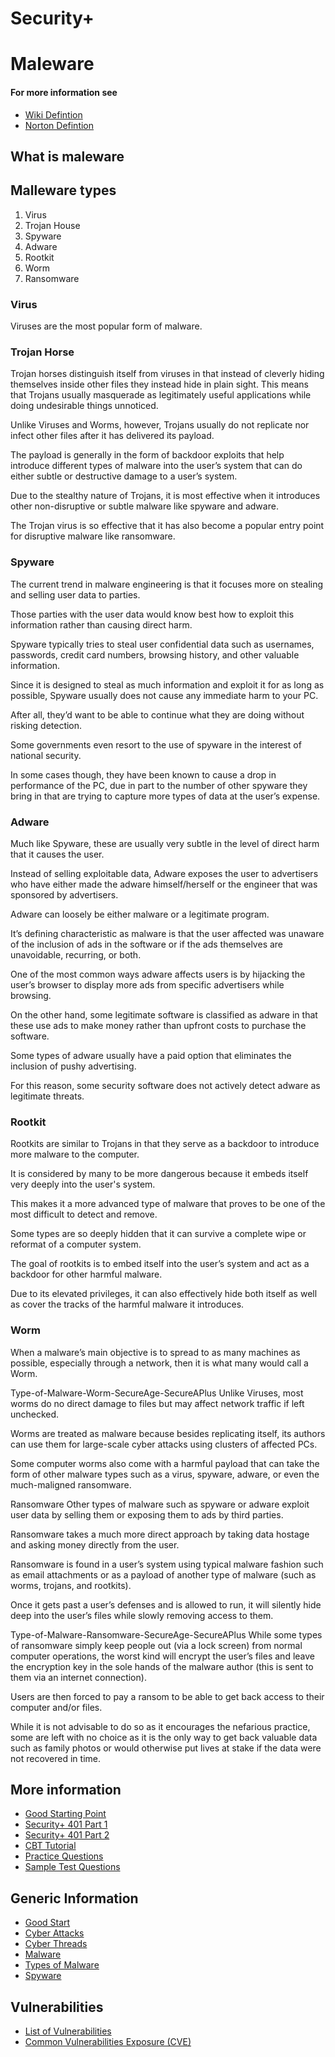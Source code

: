 # Security+

# Maleware

#### For more information see
* [Wiki Defintion](https://en.wikipedia.org/wiki/Malware)
* [Norton Defintion](https://us.norton.com/internetsecurity-malware.html)

## What is maleware

## Malleware types

1. Virus
1. Trojan House
1. Spyware
1. Adware
1. Rootkit
1. Worm
1. Ransomware

### Virus

Viruses are the most popular form of malware.

### Trojan Horse
Trojan horses distinguish itself from viruses in that instead of cleverly hiding themselves inside other files they instead hide in plain sight. This means that Trojans usually masquerade as legitimately useful applications while doing undesirable things unnoticed.

Unlike Viruses and Worms, however, Trojans usually do not replicate nor infect other files after it has delivered its payload.

The payload is generally in the form of backdoor exploits that help introduce different types of malware into the user’s system that can do either subtle or destructive damage to a user’s system.

Due to the stealthy nature of Trojans, it is most effective when it introduces other non-disruptive or subtle malware like spyware and adware.

The Trojan virus is so effective that it has also become a popular entry point for disruptive malware like ransomware.

### Spyware
The current trend in malware engineering is that it focuses more on stealing and selling user data to parties.

Those parties with the user data would know best how to exploit this information rather than causing direct harm.

Spyware typically tries to steal user confidential data such as usernames, passwords, credit card numbers, browsing history, and other valuable information.

Since it is designed to steal as much information and exploit it for as long as possible, Spyware usually does not cause any immediate harm to your PC.

After all, they’d want to be able to continue what they are doing without risking detection.

Some governments even resort to the use of spyware in the interest of national security.

In some cases though, they have been known to cause a drop in performance of the PC, due in part to the number of other spyware they bring in that are trying to capture more types of data at the user’s expense.

### Adware
Much like Spyware, these are usually very subtle in the level of direct harm that it causes the user.

Instead of selling exploitable data, Adware exposes the user to advertisers who have either made the adware himself/herself or the engineer that was sponsored by advertisers.

Adware can loosely be either malware or a legitimate program.

It’s defining characteristic as malware is that the user affected was unaware of the inclusion of ads in the software or if the ads themselves are unavoidable, recurring, or both.

One of the most common ways adware affects users is by hijacking the user’s browser to display more ads from specific advertisers while browsing.

On the other hand, some legitimate software is classified as adware in that these use ads to make money rather than upfront costs to purchase the software.

Some types of adware usually have a paid option that eliminates the inclusion of pushy advertising.

For this reason, some security software does not actively detect adware as legitimate threats.

### Rootkit
Rootkits are similar to Trojans in that they serve as a backdoor to introduce more malware to the computer.

It is considered by many to be more dangerous because it embeds itself very deeply into the user's system.

This makes it a more advanced type of malware that proves to be one of the most difficult to detect and remove.

Some types are so deeply hidden that it can survive a complete wipe or reformat of a computer system.

The goal of rootkits is to embed itself into the user’s system and act as a backdoor for other harmful malware.

Due to its elevated privileges, it can also effectively hide both itself as well as cover the tracks of the harmful malware it introduces.

### Worm
When a malware’s main objective is to spread to as many machines as possible, especially through a network, then it is what many would call a Worm.

Type-of-Malware-Worm-SecureAge-SecureAPlus
Unlike Viruses, most worms do no direct damage to files but may affect network traffic if left unchecked.

Worms are treated as malware because besides replicating itself, its authors can use them for large-scale cyber attacks using clusters of affected PCs.

Some computer worms also come with a harmful payload that can take the form of other malware types such as a virus, spyware, adware, or even the much-maligned ransomware.

Ransomware
Other types of malware such as spyware or adware exploit user data by selling them or exposing them to ads by third parties.

Ransomware takes a much more direct approach by taking data hostage and asking money directly from the user.

Ransomware is found in a user’s system using typical malware fashion such as email attachments or as a payload of another type of malware (such as worms, trojans, and rootkits).

Once it gets past a user’s defenses and is allowed to run, it will silently hide deep into the user’s files while slowly removing access to them.

Type-of-Malware-Ransomware-SecureAge-SecureAPlus
While some types of ransomware simply keep people out (via a lock screen) from normal computer operations, the worst kind will encrypt the user’s files and leave the encryption key in the sole hands of the malware author (this is sent to them via an internet connection).

Users are then forced to pay a ransom to be able to get back access to their computer and/or files.

While it is not advisable to do so as it encourages the nefarious practice, some are left with no choice as it is the only way to get back valuable data such as family photos or would otherwise put lives at stake if the data were not recovered in time.







## More information
* [Good Starting Point](https://www.youtube.com/watch?v=UbxRf_9Rcmg&list=PLG49S3nxzAnnVhoAaL4B6aMFDQ8_gdxAy)
* [Security+ 401 Part 1](https://www.youtube.com/watch?v=dv7I0SkF6P8&list=PLG49S3nxzAnkcKd71N4OjSv4cUXNhoPlQ)
* [Security+ 401 Part 2](https://www.youtube.com/watch?v=CdAekWEN4wA&list=PLG49S3nxzAnlhMM1KV5ST1qi3kI87hMpY)
* [CBT Tutorial](https://www.youtube.com/watch?v=XqgacHFlGC0&list=PLTd8RefxM-uGWvXW309xMu6Gt5vGdFpsw)
* [Practice Questions](https://www.youtube.com/watch?v=1HH42VcFQlw&list=PLNBuBpQJBfeXnApWHMgj0kKKL15LkokyL)
* [Sample Test Questions](https://www.youtube.com/watch?v=bo30eukkGVg)

## Generic Information

* [Good Start](https://www.upguard.com/blog/cyber-security)
* [Cyber Attacks](https://www.upguard.com/blog/cyber-attack)
* [Cyber Threads](https://www.upguard.com/blog/cyber-threat)
* [Malware](https://www.upguard.com/blog/malware)
* [Types of Malware](https://www.upguard.com/blog/types-of-malware)
* [Spyware](https://www.upguard.com/blog/spyware)

## Vulnerabilities
* [List of Vulnerabilities](https://www.securityfocus.com/)
* [Common Vulnerabilities Exposure (CVE)](https://cve.mitre.org/)
